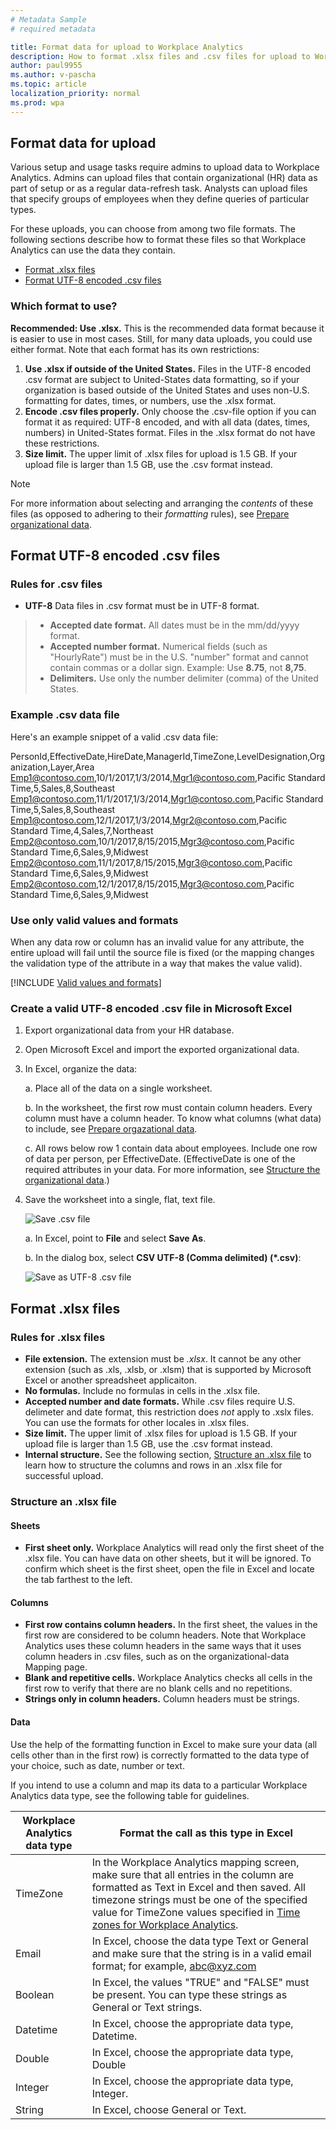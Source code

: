 ```yaml
---
# Metadata Sample
# required metadata

title: Format data for upload to Workplace Analytics
description: How to format .xlsx files and .csv files for upload to Workplace Analytics 
author: paul9955
ms.author: v-pascha
ms.topic: article
localization_priority: normal 
ms.prod: wpa
---
```


## Format data for upload

Various setup and usage tasks require admins to upload data to Workplace Analytics. Admins can upload files that contain organizational (HR) data <!--and CRM data--> as part of setup or as a regular data-refresh task. Analysts can upload files that specify groups of employees when they define queries of particular types. 

For these uploads, you can choose from among two file formats. The following sections describe how to format these files so that Workplace Analytics can use the data they contain. 

 * [Format .xlsx files](#format-xlsx-files)
 * [Format UTF-8 encoded .csv files](#format-csv-files)


### Which format to use?

**Recommended: Use .xlsx.** This is the recommended data format because it is easier to use in most cases. Still, for many data uploads, you could use either format. Note that each format has its own restrictions: 

1. **Use .xlsx if outside of the United States.** Files in the UTF-8 encoded .csv format are subject to United-States data formatting, so if your organization is based outside of the United States and uses non-U.S. formatting for dates, times, or numbers, use the .xlsx format. 
2. **Encode .csv files properly.** Only choose the .csv-file option if you can format it as required: UTF-8 encoded, and with all data (dates, times, numbers) in United-States format. Files in the .xlsx format do not have these restrictions.
3. **Size limit.** The upper limit of .xlsx files for upload is 1.5 GB. If your upload file is larger than 1.5 GB, use the .csv format instead.

> [!Note] 
> For more information about selecting and arranging the _contents_ of these files (as opposed to adhering to their _formatting_ rules), see  [Prepare organizational data](prepare-organizational-data.md). 

<!-- PER PRAMOD (23 AUGUST 2019) REMOVE THIS. "For now, CRM will continue to support upload only through CSV."
> * CRM data: [Prepare the CRM source data](crm-data-upload.md#prepare-the-crm-source-data)
-->
<!-- 
> * Upload groups for use in solutions: [Use a .csv file](../tutorials/solutions-conceptual.md#use-a-csv-file)  **[This link is a placeholder for now. This section will need to be rewritten.]**
-->

## Format UTF-8 encoded .csv files

### Rules for .csv files

 * **UTF-8** Data files in .csv format must be in UTF-8 format.
 > * **Accepted date format.** All dates must be in the mm/dd/yyyy format.
 > * **Accepted number format.** Numerical fields (such as "HourlyRate") must be in the U.S. "number" format and cannot contain commas or a dollar sign. Example: Use **8.75**, not **8,75**. 
 >  * **Delimiters.**  Use only the number delimiter (comma) of the United States. 

### Example .csv data file

Here's an example snippet of a valid .csv data file:

PersonId,EffectiveDate,HireDate,ManagerId,TimeZone,LevelDesignation,Organization,Layer,Area<br>
Emp1@contoso.com,10/1/2017,1/3/2014,Mgr1@contoso.com,Pacific Standard Time,5,Sales,8,Southeast<br>
Emp1@contoso.com,11/1/2017,1/3/2014,Mgr1@contoso.com,Pacific Standard Time,5,Sales,8,Southeast<br>
Emp1@contoso.com,12/1/2017,1/3/2014,Mgr2@contoso.com,Pacific Standard Time,4,Sales,7,Northeast<br>
Emp2@contoso.com,10/1/2017,8/15/2015,Mgr3@contoso.com,Pacific Standard Time,6,Sales,9,Midwest<br>
Emp2@contoso.com,11/1/2017,8/15/2015,Mgr3@contoso.com,Pacific Standard Time,6,Sales,9,Midwest<br>
Emp2@contoso.com,12/1/2017,8/15/2015,Mgr3@contoso.com,Pacific Standard Time,6,Sales,9,Midwest

### Use only valid values and formats

When any data row or column has an invalid value for any attribute, the entire upload will fail until the source file is fixed (or the mapping changes the validation type of the attribute in a way that makes the value valid). 

[!INCLUDE [Valid values and formats](../includes/org-data-upload-tips.md)]

### Create a valid UTF-8 encoded .csv file in Microsoft Excel

1. Export organizational data from your HR database.

2. Open Microsoft Excel and import the exported organizational data. 

3. In Excel, organize the data:

   a. Place all of the data on a single worksheet. 

   b. In the worksheet, the first row must contain column headers. Every column must have a column header. To know what columns (what data) to include, see [Prepare orgazational data](prepare-organizational-data.md). 

   c. All rows below row 1 contain data about employees. Include one row of data per person, per EffectiveDate. (EffectiveDate is one of the required attributes in your data. For more information, see [Structure the organizational data](prepare-organizational-data.md#structure-the-organizational-data).)

4. Save the worksheet into a single, flat, text file.
   
   ![Save .csv file](../images/wpa/setup/csv-file-format.png)

   a. In Excel, point to **File** and select **Save As**.
   
   b. In the dialog box, select **CSV UTF-8 (Comma delimited) (*.csv)**:

   ![Save as UTF-8 .csv file](../images/wpa/setup/csv-utf-8.png)




 


## Format .xlsx files 

### Rules for .xlsx files

 * **File extension.** The extension must be _.xlsx_. It cannot be any other extension (such as .xls, .xlsb, or .xlsm) that is supported by Microsoft Excel or another spreadsheet applicaiton.
 * **No formulas.** Include no formulas in cells in the .xlsx file.
 * **Accepted number and date formats.** While .csv files require U.S. delimeter and date format, this restriction does _not_ apply to .xslx files. You can use the formats for other locales in .xlsx files. 
 * **Size limit.** The upper limit of .xlsx files for upload is 1.5 GB. If your upload file is larger than 1.5 GB, use the .csv format instead. 
 * **Internal structure.** See the following section, [Structure an .xlsx file](#structure-an-xlsx-file) to learn how to structure the columns and rows in an .xlsx file for successful upload.

 ### Structure an .xlsx file

 #### Sheets

 * **First sheet only.** Workplace Analytics will read only the first sheet of the .xlsx file. You can have data on other sheets, but it will be ignored. To confirm which sheet is the first sheet, open the file in Excel and locate the tab farthest to the left. 

 #### Columns 

 * **First row contains column headers.** In the first sheet, the values in the first row are considered to be column headers. Note that Workplace Analytics uses these column headers in the same ways that it uses column headers in .csv files, such as on the organizational-data Mapping page. 
 * **Blank and repetitive cells.** Workplace Analytics checks all cells in the first row to verify that there are no blank cells and no repetitions.
 * **Strings only in column headers.** Column headers must be strings.

 #### Data 

Use the help of the formatting function in Excel to make sure your data (all cells other than in the first row) is correctly formatted to the data type of your choice, such as date, number or text.

If you intend to use a column and map its data to a particular Workplace Analytics data type, see the following table for guidelines.

 | Workplace Analytics data type | Format the call as this type in Excel | 
 | ------------------ | --------- | 
 | TimeZone | In the Workplace Analytics mapping screen, make sure that all entries in the column are formatted as Text in Excel and then saved. All timezone strings must be one of the specified value for TimeZone values specified in [Time zones for Workplace Analytics](../use/timezones-for-workplace-analytics.md). |
| Email | In Excel, choose the data type Text or General and make sure that the string is in a valid email format; for example, abc@xyz.com |  
| Boolean | In Excel, the values "TRUE" and "FALSE" must be present. You can type these strings as General or Text strings. | 
| Datetime | In Excel, choose the appropriate data type, Datetime. |
| Double   | In Excel, choose the appropriate data type, Double |
| Integer  | In Excel, choose the appropriate data type, Integer. |
| String   | In Excel, choose General or Text. |











